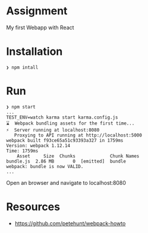 
Assignment
=

My first Webapp with React

Installation
=

```
❯ npm intall

```
Run 
=
```
❯ npm start
...
TEST_ENV=watch karma start karma.config.js
⌛  Webpack bundling assets for the first time...
⚡  Server running at localhost:8080
   Proxying to API running at http://localhost:5000
webpack built f93ce65a51c93393a327 in 1759ms
Version: webpack 1.12.14
Time: 1759ms
    Asset     Size  Chunks             Chunk Names
bundle.js  2.86 MB       0  [emitted]  bundle
webpack: bundle is now VALID.
...
```
Open an browser and navigate to localhost:8080

Resources
=

- https://github.com/petehunt/webpack-howto
